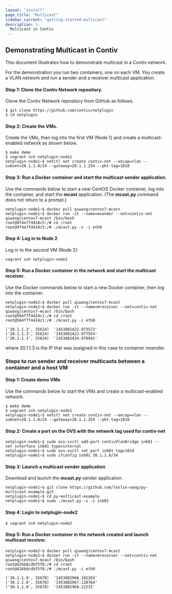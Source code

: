```yaml
---
layout: "install"
page_title: "Multicast"
sidebar_current: "getting-started-multicast"
description: |-
  Multicast in Contiv
---
```


## Demonstrating Multicast in Contiv
This document illustrates how to demonstrate multicast in a Contiv network.

For the demonstration you run two containers, one on each VM. You create a VLAN network
and run a sender and a receiver multicast application. 

#### Step 1: Clone the Contiv Network repository.
Clone the Contiv Network repository from GitHub as follows.

```
$ git clone https://github.com/contiv/netplugin
$ cd netplugin
```

#### Step 2: Create the VMs.
Create the VMs, then log into the first VM (Node 1) and create a multicast-enabled network as shown below.


```
$ make demo
$ vagrant ssh netplugin-node1
netplugin-node1~$ netctl net create contiv-net --encap=vlan --subnet=20.1.1.0/24 --gateway=20.1.1.254 --pkt-tag=1010
```

#### Step 3: Run a Docker container and start the multicast sender application.
Use the commands below to start a new CentOS Docker container, log into the container, and start the **mcast** application.
 (The **mcast.py** command does not return to a prompt.)

```
netplugin-node1~$ docker pull qiwang/centos7-mcast
netplugin-node1~$ docker run -it --name=msender --net=contiv-net qiwang/centos7-mcast /bin/bash
root@9f4e7fd418c5:/# cd /root
root@9f4e7fd418c5:/# ./mcast.py -s -i eth0
```

#### Step 4: Log in to Node 2
Log in to the second VM (Node 2):

`vagrant ssh netplugin-node2`

#### Step 5: Run a Docker container in the network and start the multicast receiver.
Use the Docker commands below to start a new Docker container, then log into the container. 

```
netplugin-node2~$ docker pull qiwang/centos7-mcast
netplugin-node2~$ docker run -it --name=mreceiver --net=contiv-net qiwang/centos7-mcast /bin/bash
root@564f7f4424c1:/# cd /root
root@564f7f4424c1:/# ./mcast.py -i eth0

('20.1.1.3', 35624)  '1453881422.973572'
('20.1.1.3', 35624)  '1453881423.977554'
('20.1.1.3', 35624)  '1453881424.978941'
```

where 20.1.1.3 is the IP that was assigned in this case to container msender.


### Steps to run sender and receiver multicasts between a container and a host VM

#### Step 1: Create demo VMs
Use the commands  below to start the VMs and create a multicast-enabled network.

```
$ make demo
$ vagrant ssh netplugin-node1
netplugin-node1~$ netctl net create contiv-net --encap=vlan --subnet=20.1.1.0/24 --gateway=20.1.1.254 --pkt-tag=1010
```

#### Step 2: Create a port on the OVS with the network tag used for contiv-net
```
netplugin-node1~$ sudo ovs-vsctl add-port contivVlanBridge inb01 -- set interface inb01 type=internal
netplugin-node1~$ sudo ovs-vsctl set port inb01 tag=1010
netplugin-node1~$ sudo ifconfig inb01 30.1.1.8/24
```

#### Step 3: Launch a multicast sender application
Download and launch the **mcast.py** sender application.

```
netplugin-node1~$ git clone https://github.com/leslie-wang/py-multicast-example.git
netplugin-node1~$ cd py-multicast-example
netplugin-node1~$ sudo ./mcast.py -s -i inb01
```

#### Step 4: Login to netplugin-node2
`$ vagrant ssh netplugin-node2`

#### Step 5: Run a Docker container in the network created and launch multicast receiver.
```
netplugin-node2~$ docker pull qiwang/centos7-mcast
netplugin-node2~$ docker run -it --name=mreceiver --net=contiv-net qiwang/centos7-mcast /bin/bash
root@426b8cdbf5f8:/# cd /root
root@426b8cdbf5f8:/# ./mcast.py -i eth0

('30.1.1.8', 35678)  '1453882966.102203'
('30.1.1.8', 35678)  '1453882967.120764'
('30.1.1.8', 35678)  '1453882968.12215'
```
